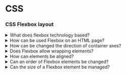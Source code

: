 # CSS

### CSS Flexbox layout

<details>
  <summary>What does flexbox technology based?</summary>

  Each of the flexbox containers has the base and secondary axis directed perpendicularly each other. Flexbox items suited on the base axis can be moved or stretched out by the secondary axis.

</details>

<details>
  <summary>How can be used Flexbox on an HTML page?</summary>

  In progress ...

</details>

<details>
  <summary>How can be changed the direction of container axes?</summary>

  In progress ...

</details>

<details>
  <summary>Does Flexbox allow wrapping elements?</summary>

  In progress ...

</details>

<details>
  <summary>How can elements be aligned?</summary>

  In progress ...

</details>

<details>
  <summary>Can an order of Flexbox elements be changed?</summary>

  In progress ...

</details>

<details>
  <summary>Can the size of a Flexbox element be managed?</summary>

  In progress ...

</details>
